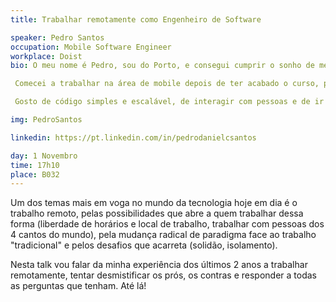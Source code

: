 ```yaml
---
title: Trabalhar remotamente como Engenheiro de Software

speaker: Pedro Santos
occupation: Mobile Software Engineer
workplace: Doist
bio: O meu nome é Pedro, sou do Porto, e consegui cumprir o sonho de me tornar engenheiro de software, tendo acabado o curso na FEUP em 2015.

 Comecei a trabalhar na área de mobile depois de ter acabado o curso, primeiro na Farfetch - onde fiz parte da equipa inicial de android da empresa - e de há 2 anos para cá na Doist, onde tenho vindo a trabalhar no Todoist, para tentar ajudar a melhorar a vida dos utilizadores. 

 Gosto de código simples e escalável, de interagir com pessoas e de ir melhorando as coisas à minha volta, à medida que vou passando por elas. Também adoro viajar e ir conhecendo diferentes recantos do mundo.

img: PedroSantos

linkedin: https://pt.linkedin.com/in/pedrodanielcsantos

day: 1 Novembro
time: 17h10
place: B032
---
```


Um dos temas mais em voga no mundo da tecnologia hoje em dia é o trabalho remoto, pelas possibilidades que abre a quem trabalhar dessa forma (liberdade de horários e local de trabalho, trabalhar com pessoas dos 4 cantos do mundo), pela mudança radical de paradigma face ao trabalho "tradicional" e pelos desafios que acarreta (solidão, isolamento).

Nesta talk vou falar da minha experiência dos últimos 2 anos a trabalhar remotamente, tentar desmistificar os prós, os contras e responder a todas as perguntas que tenham. Até lá! 


